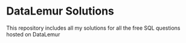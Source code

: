 # DataLemur Solutions

This repository includes all my solutions for all the free SQL questions hosted on DataLemur
